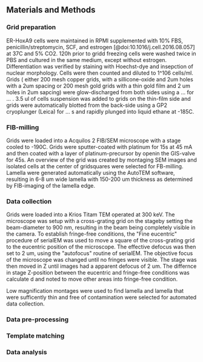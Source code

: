 ## Materials and Methods

### Grid preparation

ER-HoxA9 cells were maintained in RPMI supplemented with 10% FBS, penicillin/streptomycin, SCF, and estrogen [@doi:10.1016/j.cell.2016.08.057] at 37C and 5% CO2. 120h prior to gridd freezing cells were washed twice in PBS and cultured in the same medium, except without estrogen. Differentiation was verified by staining with Hoechst-dye and insepction of nuclear morphology. Cells were then counted and diluted to 1^106 cells/ml. Grids ( either 200 mesh copper grids, with a sillicone-oxide and 2um holes with a 2um spacing or 200 mesh gold grids with a thin gold film and 2 um holes in 2um sapcing) were glow-discharged from both sides using a ... for ... . 3.5 ul of cells suspension was added to grids on the thin-film side and grids were automatically blotted from the back-side using a GP2 cryoplunger (Leica) for ... s and rapidly plunged into liquid ethane at -185C. 

### FIB-milling

Grids were loaded into a Acquilos 2 FIB/SEM  microscope with a stage cooled to -190C. Grids were sputter-coated with platinum for 15s at 45 mA and then coated with a layer of platinum-precursor by openin the GIS-valve for 45s. An overview of the grid was created by montaging SEM images and isolated cells at the center of gridsquares were selected for FB-milling. Lamella were generated automatically using the AutoTEM software, resulting in 6-8 um wide lamella with 150-200 um thickness as determined by FIB-imaging of the lamella edge.

### Data collection

Grids were loaded into a Krios Titam TEM operated at 300 keV. The microscope was setup with a cross-grating grid on the stageby setting the beam-diameter to 900 nm, resulting in the beam being completely visible in the camera. To establish fringe-free conditions, the "Fine eucentric" procedure of serialEM was used to move a square of the cross-grating grid to the eucentric position of the microscope. The effective defocus was then set to 2 um, using the "autofocus" routine of serialEM. The objective focus of the microscope was changed until no fringes were visible. The stage was then moved in Z until images had a apparent defocus of 2 um. The differnce in stage Z-position between the eucentric and fringe-free conditions was calculate d and noted to move other areas into fringe-free condition.

Low magnification montages were used to find lamella and lamella that were sufficently thin and free of contamination were selected for automated data collection. 

### Data pre-processing

### Template matching

### Data analysis
